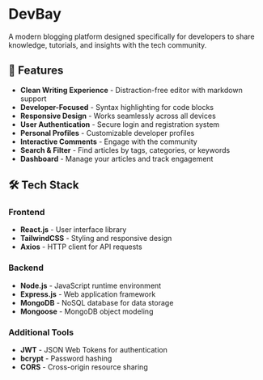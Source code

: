 # DevBay

A modern blogging platform designed specifically for developers to share knowledge, tutorials, and insights with the tech community.

## 🚀 Features

- **Clean Writing Experience** - Distraction-free editor with markdown support
- **Developer-Focused** - Syntax highlighting for code blocks
- **Responsive Design** - Works seamlessly across all devices
- **User Authentication** - Secure login and registration system
- **Personal Profiles** - Customizable developer profiles
- **Interactive Comments** - Engage with the community
- **Search & Filter** - Find articles by tags, categories, or keywords
- **Dashboard** - Manage your articles and track engagement

## 🛠️ Tech Stack

### Frontend

- **React.js** - User interface library
- **TailwindCSS** - Styling and responsive design
- **Axios** - HTTP client for API requests

### Backend

- **Node.js** - JavaScript runtime environment
- **Express.js** - Web application framework
- **MongoDB** - NoSQL database for data storage
- **Mongoose** - MongoDB object modeling

### Additional Tools

- **JWT** - JSON Web Tokens for authentication
- **bcrypt** - Password hashing
- **CORS** - Cross-origin resource sharing
